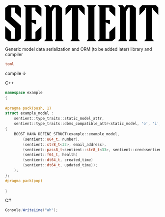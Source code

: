 ![image info](./docs/sentient.png)

Generic model data serialization and ORM (to be added later) library and compiler

```TOML
toml
```

compile ↓

C++

```C++
namespace example
{

#pragma pack(push, 1)
struct example_model :
    sentient::type_traits::static_model_attr,
    sentient::type_traits::dbms_compatible_attr<static_model, 'o', 'i', 'o', 'i', '\0'>
{
    BOOST_HANA_DEFINE_STRUCT(example::example_model,
        (sentient::u64_t, number),
        (sentient::str8_t<32>, email_address),
        (sentient::pass8_t<sentient::str8_t<33>, sentient::cred<sentient::sha_256>, password),
        (sentient::f64_t, health)
        (sentient::dt64_t, created_time)
        (sentient::dt64_t, updated_time));
    );
};
#pragma pack(pop)

}
```

C#

```C#
Console.WriteLine("ah");
```
